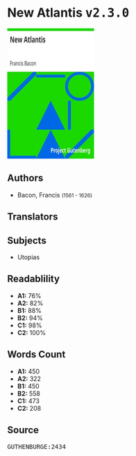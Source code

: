 # New Atlantis <kbd>v2.3.0</kbd>

![](./cover.medium.jpg "")

## Authors


 - Bacon, Francis <small>(1561 - 1626)</small>

## Translators



## Subjects


 - Utopias

## Readablility


 - **A1:** 76%
 - **A2:** 82%
 - **B1:** 88%
 - **B2:** 94%
 - **C1:** 98%
 - **C2:** 100%

## Words Count


 - **A1:** 450
 - **A2:** 322
 - **B1:** 450
 - **B2:** 558
 - **C1:** 473
 - **C2:** 208

## Source


<kbd>GUTHENBURGE:2434</kbd>
